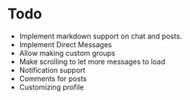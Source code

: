 # Todo
- Implement markdown support on chat and posts.
- Implement Direct Messages
- Allow making custom groups
- Make scrolling to let more messages to load
- Notification support
- Comments for posts
- Customizing profile
